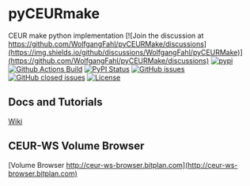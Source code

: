 # pyCEURmake
CEUR make python implementation
[![Join the discussion at https://github.com/WolfgangFahl/pyCEURMake/discussions](https://img.shields.io/github/discussions/WolfgangFahl/pyCEURMake)](https://github.com/WolfgangFahl/pyCEURMake/discussions) 
[![pypi](https://img.shields.io/pypi/pyversions/pyCEURMake)](https://pypi.org/project/pyCEURMake/)
[![Github Actions Build](https://github.com/WolfgangFahl/pyCEURmake/workflows/Build/badge.svg?branch=main)](https://github.com/WolfgangFahl/pyCEURmake/actions?query=workflow%3ABuild+branch%3Amain)
[![PyPI Status](https://img.shields.io/pypi/v/pyCEURMake.svg)](https://pypi.python.org/pypi/pyCEURMake/)
[![GitHub issues](https://img.shields.io/github/issues/WolfgangFahl/pyCEURmake.svg)](https://github.com/WolfgangFahl/pyCEURmake/issues)
[![GitHub closed issues](https://img.shields.io/github/issues-closed/WolfgangFahl/pyCEURmake.svg)](https://github.com/WolfgangFahl/pyCEURmake/issues/?q=is%3Aissue+is%3Aclosed)
[![License](https://img.shields.io/github/license/WolfgangFahl/pyCEURMake.svg)](https://www.apache.org/licenses/LICENSE-2.0)

## Docs and Tutorials
[Wiki](https://wiki.bitplan.com/index.php/PyCEURmake)

## CEUR-WS Volume Browser
[Volume Browser http://ceur-ws-browser.bitplan.com](http://ceur-ws-browser.bitplan.com)
